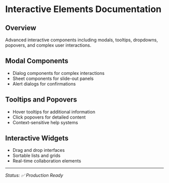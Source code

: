 # Interactive Elements Documentation

## Overview
Advanced interactive components including modals, tooltips, dropdowns, popovers, and complex user interactions.

## Modal Components
- Dialog components for complex interactions
- Sheet components for slide-out panels
- Alert dialogs for confirmations

## Tooltips and Popovers
- Hover tooltips for additional information
- Click popovers for detailed content
- Context-sensitive help systems

## Interactive Widgets
- Drag and drop interfaces
- Sortable lists and grids
- Real-time collaboration elements

---
*Status: ✅ Production Ready*